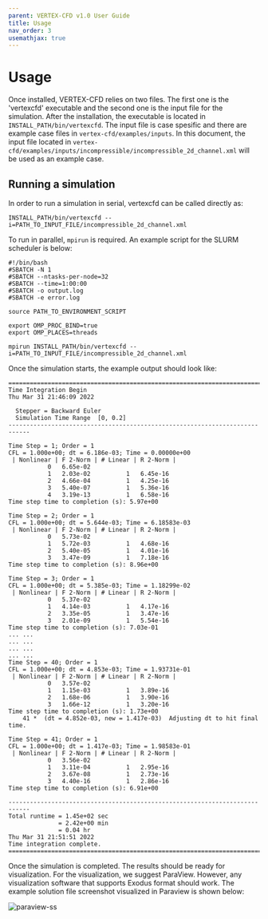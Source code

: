 ```yaml
---
parent: VERTEX-CFD v1.0 User Guide
title: Usage
nav_order: 3
usemathjax: true
---
```


# Usage

Once installed, VERTEX-CFD relies on two files. The first one is the 'vertexcfd' executable and the second one is the input file for the simulation. After the installation, the executable is located in `INSTALL_PATH/bin/vertexcfd`. The input file is case spesific and there are example case files in `vertex-cfd/examples/inputs`. In this document, the input file located in `vertex-cfd/examples/inputs/incompressible/incompressible_2d_channel.xml` will be used as an example case. 

## Running a simulation
In order to run a simulation in serial, vertexcfd can be called directly as:

```
INSTALL_PATH/bin/vertexcfd --i=PATH_TO_INPUT_FILE/incompressible_2d_channel.xml
```
To run in parallel, `mpirun` is required. An example script for the SLURM scheduler is below:
```
#!/bin/bash
#SBATCH -N 1
#SBATCH --ntasks-per-node=32
#SBATCH --time=1:00:00
#SBATCH -o output.log
#SBATCH -e error.log

source PATH_TO_ENVIRONMENT_SCRIPT
                                                                                                         
export OMP_PROC_BIND=true
export OMP_PLACES=threads

mpirun INSTALL_PATH/bin/vertexcfd --i=PATH_TO_INPUT_FILE/incompressible_2d_channel.xml
```
Once the simulation starts, the example output should look like:
```
============================================================================
Time Integration Begin
Thu Mar 31 21:46:09 2022

  Stepper = Backward Euler
  Simulation Time Range  [0, 0.2]
----------------------------------------------------------------------------

Time Step = 1; Order = 1
CFL = 1.000e+00; dt = 6.186e-03; Time = 0.00000e+00
 | Nonlinear | F 2-Norm | # Linear | R 2-Norm |
           0   6.65e-02
           1   2.03e-02          1   6.45e-16
           2   4.66e-04          1   4.25e-16
           3   5.40e-07          1   5.36e-16
           4   3.19e-13          1   6.58e-16
Time step time to completion (s): 5.97e+00

Time Step = 2; Order = 1
CFL = 1.000e+00; dt = 5.644e-03; Time = 6.18583e-03
 | Nonlinear | F 2-Norm | # Linear | R 2-Norm |
           0   5.73e-02
           1   5.72e-03          1   4.68e-16
           2   5.40e-05          1   4.01e-16
           3   3.47e-09          1   7.18e-16
Time step time to completion (s): 8.96e+00

Time Step = 3; Order = 1
CFL = 1.000e+00; dt = 5.385e-03; Time = 1.18299e-02
 | Nonlinear | F 2-Norm | # Linear | R 2-Norm |
           0   5.37e-02
           1   4.14e-03          1   4.17e-16
           2   3.35e-05          1   3.47e-16
           3   2.01e-09          1   5.54e-16
Time step time to completion (s): 7.03e-01
... ...
... ...
... ...
... ...
Time Step = 40; Order = 1
CFL = 1.000e+00; dt = 4.853e-03; Time = 1.93731e-01
 | Nonlinear | F 2-Norm | # Linear | R 2-Norm |
           0   3.57e-02
           1   1.15e-03          1   3.89e-16
           2   1.68e-06          1   3.90e-16
           3   1.66e-12          1   3.20e-16
Time step time to completion (s): 1.73e+00
    41 *  (dt = 4.852e-03, new = 1.417e-03)  Adjusting dt to hit final time.

Time Step = 41; Order = 1
CFL = 1.000e+00; dt = 1.417e-03; Time = 1.98583e-01
 | Nonlinear | F 2-Norm | # Linear | R 2-Norm |
           0   3.56e-02
           1   3.11e-04          1   2.95e-16
           2   3.67e-08          1   2.73e-16
           3   4.40e-16          1   2.86e-16
Time step time to completion (s): 6.91e+00

----------------------------------------------------------------------------
Total runtime = 1.45e+02 sec
              = 2.42e+00 min
              = 0.04 hr
Thu Mar 31 21:51:51 2022
Time integration complete.
============================================================================
```
Once the simulation is completed. The results should be ready for visualization. For the visualization, we suggest ParaView. However, any visualization software that supports Exodus format should work. The example solution file screenshot visualized in Paraview is shown below:

![paraview-ss](https://github.com/user-attachments/assets/75483e4a-cfec-4a51-891f-3b7c72262ba7)

